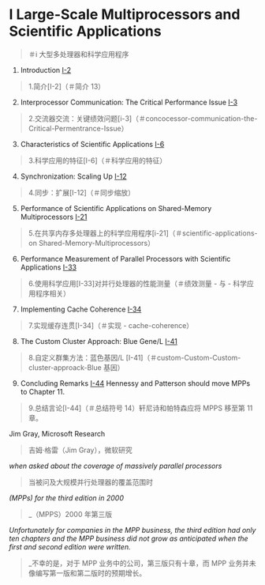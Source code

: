 # I Large-Scale Multiprocessors and Scientific Applications

> ＃i 大型多处理器和科学应用程序

1. Introduction [I-2](#introduction-13)

> 1.简介[I-2]（＃简介 13）

2. Interprocessor Communication: The Critical Performance Issue [I-3](#interprocessor-communication-the-critical-performance-issue)

> 2.交流器交流：关键绩效问题[i-3]（＃concocessor-communication-the-Critical-Permentrance-Issue）

3. Characteristics of Scientific Applications [I-6](#characteristics-of-scientific-applications)

> 3.科学应用的特征[I-6]（＃科学应用的特征）

4. Synchronization: Scaling Up [I-12](#synchronization-scaling-up)

> 4.同步：扩展[I-12]（＃同步缩放）

5. Performance of Scientific Applications on Shared-Memory Multiprocessors [I-21](#performance-of-scientific-applications-on-shared-memory-multiprocessors)

> 5.在共享内存多处理器上的科学应用程序[i-21]（＃scientific-applications-on Shared-Memory-Multiprocessors）

6. Performance Measurement of Parallel Processors with Scientific Applications [I-33](#performance-measurement-of-parallel-processors-with-scientific-applications)

> 6.使用科学应用[I-33]对并行处理器的性能测量（＃绩效测量 - 与 - 科学应用程序相关）

7. Implementing Cache Coherence [I-34](#implementing-cache-coherence)

> 7.实现缓存连贯[I-34]（＃实现 -  cache-coherence）

8. The Custom Cluster Approach: Blue Gene/L [I-41](#the-custom-cluster-approach-blue-genel)

> 8.自定义群集方法：蓝色基因/L [I-41]（＃custom-Custom-Custom-cluster-approack-Blue 基因）

9. Concluding Remarks [I-44](#concluding-remarks-14) Hennessy and Patterson should move MPPs to Chapter 11.

> 9.总结言论[I-44]（＃总结符号 14）轩尼诗和帕特森应将 MPPS 移至第 11 章。

Jim Gray, Microsoft Research

> 吉姆·格雷（Jim Gray），微软研究

_when asked about the coverage of massively parallel processors_

> 当被问及大规模并行处理器的覆盖范围时

_(MPPs) for the third edition in 2000_

> _（MPPS）2000 年第三版

_Unfortunately for companies in the MPP business, the third edition had only ten chapters and the MPP business did not grow as anticipated when the first and second edition were written._

> _不幸的是，对于 MPP 业务中的公司，第三版只有十章，而 MPP 业务并未像编写第一版和第二版时的预期增长。
